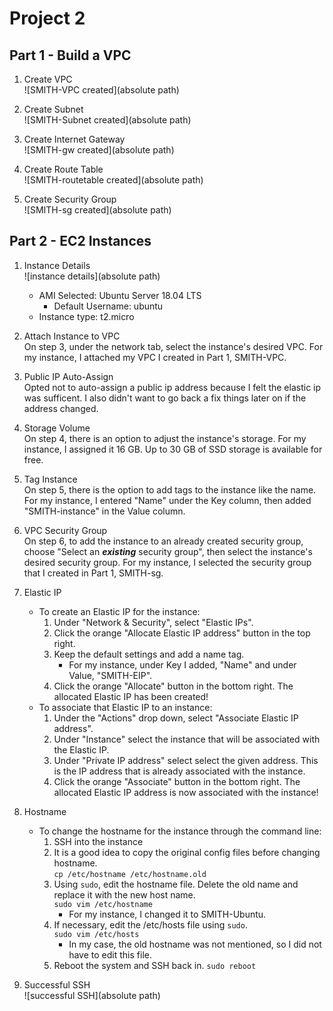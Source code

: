 # Project 2

## Part 1 - Build a VPC

1. Create VPC   
   ![SMITH-VPC created](absolute path)

2. Create Subnet   
   ![SMITH-Subnet created](absolute path)

3. Create Internet Gateway   
   ![SMITH-gw created](absolute path)

4. Create Route Table   
   ![SMITH-routetable created](absolute path)

5. Create Security Group   
   ![SMITH-sg created](absolute path)


## Part 2 - EC2 Instances
1. Instance Details   
   ![instance details](absolute path)
   - AMI Selected: Ubuntu Server 18.04 LTS 
      - Default Username: ubuntu
   - Instance type: t2.micro 

2. Attach Instance to VPC   
   On step 3, under the network tab, select the instance's desired VPC. 
      For my instance, I attached my VPC I created in Part 1, SMITH-VPC.

3. Public IP Auto-Assign   
   Opted not to auto-assign a public ip address because I felt the elastic ip was sufficent. I also didn't want to go back a fix things later on if the address changed.  

4. Storage Volume   
   On step 4, there is an option to adjust the instance's storage. 
      For my instance, I assigned it 16 GB. Up to 30 GB of SSD storage is available for free.  

5. Tag Instance   
   On step 5, there is the option to add tags to the instance like the name. 
      For my instance, I entered "Name" under the Key column, then added "SMITH-instance" in the Value column.  

6. VPC Security Group   
   On step 6, to add the instance to an already created security group, choose "Select an ***existing*** security group", then select the instance's desired security group. 
      For my instance, I selected the security group that I created in Part 1, SMITH-sg.  

7. Elastic IP   
   - To create an Elastic IP for the instance:
      1.  Under "Network & Security", select "Elastic IPs".  
      2.  Click the orange "Allocate Elastic IP address" button in the top right.   
      3. Keep the default settings and add a name tag.   
         - For my instance, under Key I added, "Name" and under Value, "SMITH-EIP".   
      4. Click the orange "Allocate" button in the bottom right. The allocated Elastic IP has been created! 
   - To associate that Elastic IP to an instance: 
      1. Under the "Actions" drop down, select "Associate Elastic IP address".  
      2. Under "Instance" select the instance that will be associated with the Elastic IP.   
      3. Under "Private IP address" select select the given address. This is the IP address that is already associated with the instance.  
      4. Click the orange "Associate" button in the bottom right. The allocated Elastic IP address is now associated with the instance!

8. Hostname   
   - To change the hostname for the instance through the command line:
      1. SSH into the instance
      2. It is a good idea to copy the original config files before changing hostname.   
         `cp /etc/hostname /etc/hostname.old`
      3. Using `sudo`, edit the hostname file. Delete the old name and replace it with the new host name.   
         `sudo vim /etc/hostname`   
         - For my instance, I changed it to SMITH-Ubuntu.   
      4. If necessary, edit the /etc/hosts file using `sudo`.   
         `sudo vim /etc/hosts`   
         - In my case, the old hostname was not mentioned, so I did not have to edit this file. 
      5. Reboot the system and SSH back in. 
         `sudo reboot` 

9. Successful SSH   
   ![successful SSH](absolute path)